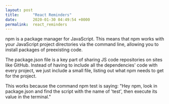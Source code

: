 ```yaml
---
layout: post
title:      "React Reminders"
date:       2020-01-30 04:49:54 +0000
permalink:  react_reminders
---
```



npm is a package manager for JavaScript. This means that npm works with your JavaScript project directories via the command line, allowing you to install packages of preexisting code.

The package.json file is a key part of sharing JS code repositories on sites like GitHub. Instead of having to include all the dependencies' code with every project, we just include a small file, listing out what npm needs to get for the project.

This works because the command npm test is saying: "Hey npm, look in package.json and find the script with the name of 'test', then execute its value in the terminal."
